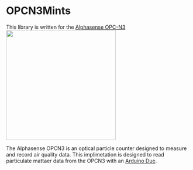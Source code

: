 # OPCN3Mints

This library is written for the [Alphasense OPC-N3](http://www.alphasense.com/WEB1213/wp-content/uploads/2018/02/OPC-N3.pdf)
</br>
<img src="https://github.com/mi3nts/OPCN3Mints/blob/master/res/OPCN3.JPG?raw=true" height="300"/>

The Alphasense OPCN3 is an optical particle counter designed to measure and record air quality data. This implimetation is designed to read particulate mattaer data from the OPCN3 with an [Arduino Due](https://store.arduino.cc/usa/arduino-due).



